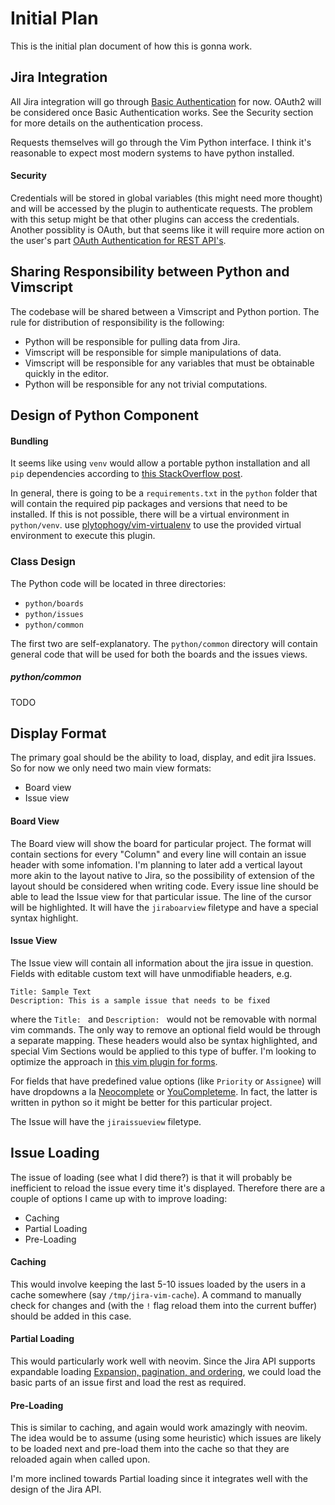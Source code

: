 # Initial Plan

This is the initial plan document of how this is gonna work.

## Jira Integration

All Jira integration will go through [Basic Authentication](https://developer.atlassian.com/server/jira/platform/basic-authentication/) for now. OAuth2 will be considered once Basic Authentication works. See the Security section for more details on the authentication process.

Requests themselves will go through the Vim Python interface. I think it's reasonable to expect most modern systems to have python installed.

#### Security
Credentials will be stored in global variables (this might need more thought) and will be accessed by the plugin to authenticate requests. The problem with this setup might be that other plugins can access the credentials. Another possiblity is OAuth, but that seems like it will require more action on the user's part [OAuth Authentication for REST API's](https://developer.atlassian.com/server/jira/platform/oauth/).

## Sharing Responsibility between Python and Vimscript

The codebase will be shared between a Vimscript and Python portion. The rule for distribution of responsibility is the following:
* Python will be responsible for pulling data from Jira.
* Vimscript will be responsible for simple manipulations of data.
* Vimscript will be responsible for any variables that must be obtainable quickly in the editor.
* Python will be responsible for any not trivial computations.

## Design of Python Component

#### Bundling

It seems like using `venv` would allow a portable python installation and all `pip` dependencies according to [this StackOverflow post](https://stackoverflow.com/questions/8726207/what-are-the-python-equivalents-to-rubys-bundler-perls-carton). 

In general, there is going to be a `requirements.txt` in the `python` folder that will contain the required pip packages and versions that need to be installed. If this is not possible, there will be a virtual environment in `python/venv`. use [plytophogy/vim-virtualenv](https://github.com/plytophogy/vim-virtualenv) to use the provided virtual environment to execute this plugin. 

### Class Design

The Python code will be located in three directories:
* `python/boards`
* `python/issues`
* `python/common`

The first two are self-explanatory. The `python/common` directory will contain general code that will be used for both the boards and the issues views.

##### python/common

TODO

## Display Format 

The primary goal should be the ability to load, display, and edit jira Issues. So for now we only need two main view formats:
* Board view
* Issue view

#### Board View

The Board view will show the board for particular project. The format will contain sections for every "Column" and every line will contain an issue header with some infomation. I'm planning to later add a vertical layout more akin to the layout native to Jira, so the possibility of extension of the layout should be considered when writing code. Every issue line should be able to lead the Issue view for that particular issue. The line of the cursor will be highlighted. It will have the `jiraboarview` filetype and have a special syntax highlight.

#### Issue View

The Issue view will contain all information about the jira issue in question. Fields with editable custom text will have unmodifiable headers, e.g. 

    Title: Sample Text
    Description: This is a sample issue that needs to be fixed

where the `Title: ` and `Description: ` would not be removable with normal vim commands. The only way to remove an optional field would be through a separate mapping. These headers would also be syntax highlighted, and special Vim Sections would be applied to this type of buffer. I'm looking to optimize the approach in [this vim plugin for forms](https://github.com/tomtom/vimform_vim).

For fields that have predefined value options (like `Priority` or `Assignee`) will have dropdowns a la [Neocomplete](https://github.com/Shougo/neocomplete.vim) or [YouCompleteme](https://github.com/Valloric/YouCompleteMe). In fact, the latter is written in python so it might be better for this particular project.

The Issue will have the `jiraissueview` filetype.

## Issue Loading

The issue of loading (see what I did there?) is that it will probably be inefficient to reload the issue every time it's displayed. Therefore there are a couple of options I came up with to improve loading:
* Caching
* Partial Loading 
* Pre-Loading

#### Caching

This would involve keeping the last 5-10 issues loaded by the users in a cache somewhere (say `/tmp/jira-vim-cache`). A command to manually check for changes and (with the `!` flag reload them into the current buffer) should be added in this case.

#### Partial Loading

This would particularly work well with neovim. Since the Jira API supports expandable loading [Expansion, pagination, and ordering](https://developer.atlassian.com/cloud/jira/platform/rest/v3/?utm_source=%2Fcloud%2Fjira%2Fplatform%2Frest%2F&utm_medium=302#expansion), we could load the basic parts of an issue first and load the rest as required.

#### Pre-Loading

This is similar to caching, and again would work amazingly with neovim. The idea would be to assume (using some heuristic) which issues are likely to be loaded next and pre-load them into the cache so that they are reloaded again when called upon.

I'm more inclined towards Partial loading since it integrates well with the design of the Jira API.
